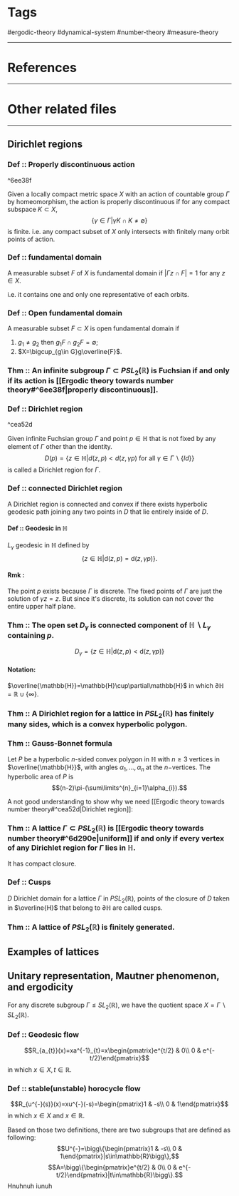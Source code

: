 
# Tags
#ergodic-theory #dynamical-system #number-theory #measure-theory 


---

# References


---


# Other related files


---

## Dirichlet regions
### Def :: Properly discontinuous action

^6ee38f

Given a locally compact metric space $X$ with an action of countable group $\Gamma$ by homeomorphism, the action is properly discontinuous if for any compact subspace $K\subset X$, $$\{\gamma\in\Gamma|\gamma K\cap K\not=\emptyset\}$$ is finite.
i.e. any compact subset of $X$ only intersects with finitely many orbit points of action. 

### Def :: fundamental domain
A measurable subset $F$ of $X$ is fundamental domain if $|\Gamma z\cap F|=1$ for any $z\in X$. 

i.e. it contains one and only one representative of each orbits.

### Def :: Open fundamental domain
A measurable subset $F\subset X$ is open fundamental domain if 
1. $g_{1}\not=g_{2}$ then $g_{1}F\cap g_{2}F=\emptyset$;
2. $X=\bigcup_{g\in G}g\overline{F}$.

### Thm :: An infinite subgroup $\Gamma\subset PSL_{2}(\mathbb{R})$ is Fuchsian if and only if its action is [[Ergodic theory towards number theory#^6ee38f|properly discontinuous]].

### Def :: Dirichlet region

^cea52d

Given infinite Fuchsian group $\Gamma$ and point $p\in\mathbb{H}$ that is not fixed by any element of $\Gamma$ other than the identity.
$$D(p)=\{z\in\mathbb{H}|d(z,p)<d(z,\gamma p)\ \text{for all}\ \gamma\in\Gamma\backslash\{Id\}\}$$
is called a Dirichlet region for $\Gamma$.

### Def :: connected Dirichlet region
A Dirichlet region is connected and convex if there exists hyperbolic geodesic path joining any two points in $D$ that lie entirely inside of $D$.

#### Def :: Geodesic in $\mathbb{H}$
$L_{\gamma}$ geodesic in $\mathbb{H}$ defined by $$\{z\in\mathbb{H}|\text{d}(z,p)=\text{d}(z,\gamma p)\}.$$
#### Rmk :
The point $p$ exists because $\Gamma$ is discrete. The fixed points of $\Gamma$ are just the solution of $\gamma z=z$. But since it's discrete, its solution can not cover the entire upper half plane.


### Thm :: The open set $D_{\gamma}$ is connected component of $\mathbb{H}\backslash L_{\gamma}$ containing $p.$ 
$$D_{\gamma}=\{z\in\mathbb{H}|\text{d}(z,p)<\text{d}(z,\gamma p)\}$$

#### Notation:
$\overline{\mathbb{H}}=\mathbb{H}\cup\partial\mathbb{H}$ in which $\partial\mathbb{H}=\mathbb{R}\cup\{\infty\}$.

### Thm :: A Dirichlet region for a lattice in $PSL_{2}(\mathbb{R})$ has finitely many sides, which is a convex hyperbolic polygon.



### Thm :: Gauss-Bonnet formula
Let $P$ be a hyperbolic $n$-sided convex polygon in $\mathbb{H}$ with $n\geq 3$ vertices in $\overline{\mathbb{H}}$, with angles $\alpha_{1},...,\alpha_{n}$ at the $n-$vertices. The hyperbolic area of $P$ is 
$$(n-2)\pi-(\sum\limits^{n}_{i=1}\alpha_{i}).$$

A not good understanding to show why we need [[Ergodic theory towards number theory#^cea52d|Dirichlet region]]:
### Thm :: A lattice $\Gamma\subset PSL_{2}(\mathbb{R})$ is [[Ergodic theory towards number theory#^6d290e|uniform]] if and only if every vertex of any Dirichlet region for $\Gamma$ lies in $\mathbb{H}$.
It has compact closure.


### Def :: Cusps
$D$ Dirichlet domain for a lattice $\Gamma$ in $PSL_{2}(\mathbb{R})$, points of the closure of $D$ taken in $\overline{H}$ that belong to $\partial\mathbb{H}$ are called cusps.

### Thm :: A lattice of $PSL_{2}(\mathbb{R})$ is finitely generated.

## Examples of lattices

## Unitary representation, Mautner phenomenon, and ergodicity

For any discrete subgroup $\Gamma\leq SL_{2}(\mathbb{R})$, we have the quotient space $X=\Gamma\backslash SL_{2}(\mathbb{R})$.
### Def :: Geodesic flow
$$R_{a_{t}}(x)=xa^{-1}_{t}=x\begin{pmatrix}e^{t/2} & 0\\ 0 & e^{-t/2}\end{pmatrix}$$
in which $x\in X, t\in\mathbb{R}$.

### Def :: stable(unstable) horocycle flow
$$R_{u^{-}(s)}(x)=xu^{-}(-s)=\begin{pmatrix}1 & -s\\ 0 & 1\end{pmatrix}$$
in which $x\in X$ and $x\in\mathbb{R}$.


Based on those two definitions, there are two subgroups that are defined as following:
$$U^{-}=\bigg\{\begin{pmatrix}1 & -s\\ 0 & 1\end{pmatrix}|s\in\mathbb{R}\bigg\},$$
$$A=\bigg\{\begin{pmatrix}e^{t/2} & 0\\ 0 & e^{-t/2}\end{pmatrix}|t\in\mathbb{R}\bigg\}.$$
Hnuhnuh iunuh 